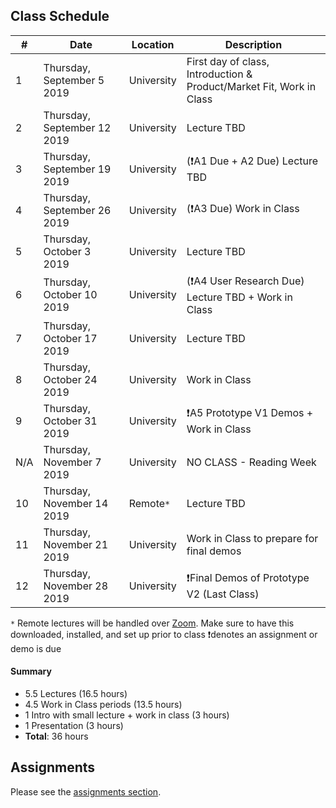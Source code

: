 ## Class Schedule

| # | Date | Location | Description |
| -- | -- | -- | -- |
| 1 | Thursday, September 5 2019 | University | First day of class, Introduction & Product/Market Fit, Work in Class |
| 2 | Thursday, September 12 2019 | University | Lecture TBD |
| 3 | Thursday, September 19 2019 | University | (❗A1 Due + A2 Due) Lecture TBD |
| 4 | Thursday, September 26 2019 | University | (❗A3 Due) Work in Class |
| 5 | Thursday, October 3 2019 | University | Lecture TBD |
| 6 | Thursday, October 10 2019 | University | (❗A4 User Research Due) Lecture TBD + Work in Class |
| 7 | Thursday, October 17 2019 | University | Lecture TBD |
| 8 | Thursday, October 24 2019 | University | Work in Class |
| 9 | Thursday, October 31 2019 | University | ❗A5 Prototype V1 Demos + Work in Class |
| N/A | Thursday, November 7 2019 | University | NO CLASS - Reading Week |
| 10 | Thursday, November 14 2019 | Remote`*` | Lecture TBD | 
| 11 | Thursday, November 21 2019 | University | Work in Class to prepare for final demos |
| 12 | Thursday, November 28 2019 | University | ❗Final Demos of Prototype V2 (Last Class) |

`*` Remote lectures will be handled over [Zoom](https://zoom.us/). Make sure to have this downloaded, installed, and set up prior to class
❗denotes an assignment or demo is due

#### Summary

- 5.5 Lectures (16.5 hours)
- 4.5 Work in Class periods (13.5 hours)
- 1 Intro with small lecture + work in class (3 hours)
- 1 Presentation (3 hours)
- **Total**: 36 hours

## Assignments

Please see the [assignments section](./assignments/README.md).
